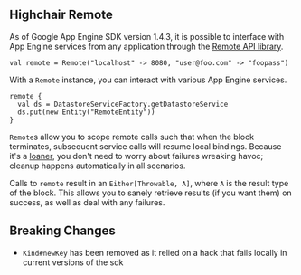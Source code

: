 Highchair Remote
----------------
As of Google App Engine SDK version 1.4.3, it is possible to interface
with App Engine services from any application through the
[Remote API library][gae_remote].

    val remote = Remote("localhost" -> 8080, "user@foo.com" -> "foopass")

With a ``Remote`` instance, you can interact with various App Engine services.

    remote {
      val ds = DatastoreServiceFactory.getDatastoreService
      ds.put(new Entity("RemoteEntity"))
    }

``Remote``s allow you to scope remote calls such that when the block
terminates, subsequent service calls will resume local bindings. Because
it's a [loaner](http://scala.sygneca.com/patterns/loan), you don't need to worry about failures wreaking havoc;
cleanup happens automatically in all scenarios.

Calls to ``remote`` result in an ``Either[Throwable, A]``, where ``A`` is
the result type of the block. This allows you to sanely retrieve results
(if you want them) on success, as well as deal with any failures.

[gae_remote]: http://code.google.com/appengine/docs/java/tools/remoteapi.html

Breaking Changes
----------------
* ``Kind#newKey`` has been removed as it relied on a hack that fails locally in current versions of the sdk 
